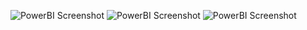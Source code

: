 ![PowerBI Screenshot](https://github.com/user-attachments/assets/4ade8b43-097b-4043-9223-ba6a85cc973b)
![PowerBI Screenshot](https://github.com/user-attachments/assets/45a102ea-4183-4392-a0f3-5f1da742bbe8)
![PowerBI Screenshot](https://github.com/user-attachments/assets/7e887970-1588-4054-8b03-7666096084a2)

